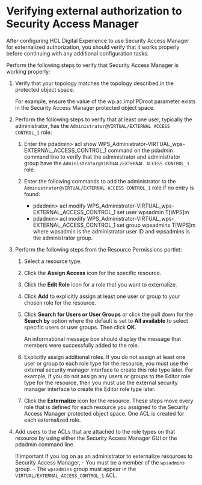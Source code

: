 # Verifying external authorization to Security Access Manager

After configuring HCL Digital Experience to use Security Access Manager for externalized authorization, you should verify that it works properly before continuing with any additional configuration tasks.

Perform the following steps to verify that Security Access Manager is working properly:

1.  Verify that your topology matches the topology described in the protected object space.

    For example, ensure the value of the wp.ac.impl.PDroot parameter exists in the Security Access Manager protected object space.

2.  Perform the following steps to verify that at least one user, typically the administrator, has the `Administrator@VIRTUAL/EXTERNAL ACCESS CONTROL_1` role:

    1.  Enter the pdadmin\> acl show WPS\_Administrator-VIRTUAL\_wps-EXTERNAL\_ACCESS\_CONTROL\_1 command on the pdadmin command line to verify that the administrator and administrator group have the `Administrator@VIRTUAL/EXTERNAL ACCESS CONTROL_1` role.

    2.  Enter the following commands to add the administrator to the `Administrator@VIRTUAL/EXTERNAL ACCESS CONTROL_1` role if no entry is found:

        -   pdadmin\> acl modify WPS\_Administrator-VIRTUAL\_wps-EXTERNAL\_ACCESS\_CONTROL\_1 set user wpsadmin T\[WPS\]m
        -   pdadmin\> acl modify WPS\_Administrator-VIRTUAL\_wps-EXTERNAL\_ACCESS\_CONTROL\_1 set group wpsadmins T\[WPS\]m
        where wpsadmin is the administrator user ID and wpsadmins is the administrator group.

3.  Perform the following steps from the Resource Permissions portlet:

    1.  Select a resource type.

    2.  Click the **Assign Access** icon for the specific resource.

    3.  Click the **Edit Role** icon for a role that you want to externalize.

    4.  Click **Add** to explicitly assign at least one user or group to your chosen role for the resource.

    5.  Click **Search for Users or User Groups** or click the pull down for the **Search by** option where the default is set to **All available** to select specific users or user groups. Then click **OK**.

        An informational message box should display the message that members were successfully added to the role.

    6.  Explicitly assign additional roles. If you do not assign at least one user or group to each role type for the resource, you must use the external security manager interface to create this role type later. For example, if you do not assign any users or groups to the Editor role type for the resource, then you must use the external security manager interface to create the Editor role type later.

    7.  Click the **Externalize** icon for the resource. These steps move every role that is defined for each resource you assigned to the Security Access Manager protected object space. One ACL is created for each externalized role.

4.  Add users to the ACLs that are attached to the role types on that resource by using either the Security Access Manager GUI or the pdadmin command line.

    !!!important
        If you log on as an administrator to externalize resources to Security Access Manager,
            -   You must be a member of the `wpsadmins` group.
            -   The `wpsadmins` group must appear in the `VIRTUAL/EXTERNAL_ACCESS_CONTROL_1` ACL.


